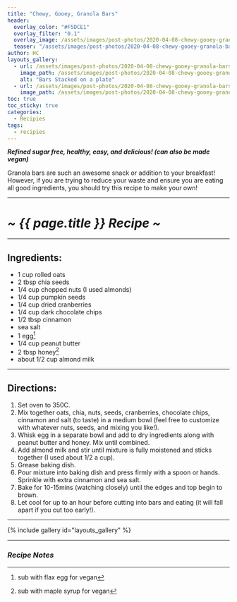 ```yaml
---
title: "Chewy, Gooey, Granola Bars"
header:
  overlay_color: "#F5DCE1"
  overlay_filter: "0.1"
  overlay_image: /assets/images/post-photos/2020-04-08-chewy-gooey-granola-bars/bars on plate.png
  teaser: "/assets/images/post-photos/2020-04-08-chewy-gooey-granola-bars/bars on plate.png"
author: HC
layouts_gallery:
  - url: /assets/images/post-photos/2020-04-08-chewy-gooey-granola-bars/stacked.png
    image_path: /assets/images/post-photos/2020-04-08-chewy-gooey-granola-bars/stacked small.png
    alt: "Bars Stacked on a plate"
  - url: /assets/images/post-photos/2020-04-08-chewy-gooey-granola-bars/in hand.png
    image_path: /assets/images/post-photos/2020-04-08-chewy-gooey-granola-bars/in hand small.png
toc: true
toc_sticky: true
categories:
  - Recipies
tags:
  - recipies
---
```


***Refined sugar free, healthy, easy, and delicious! (can also be made vegan)***

Granola bars are such an awesome snack or addition to your breakfast! However, if you are trying to reduce your waste and ensure you are eating all good ingredients, you should try this recipe to make your own! 

***

# ***~ {{ page.title }} Recipe ~***

***

## Ingredients:

* 1 cup rolled oats
* 2 tbsp chia seeds
* 1/4 cup chopped nuts (I used almonds)
* 1/4 cup pumpkin seeds 
* 1/4 cup dried cranberries
* 1/4 cup dark chocolate chips
* 1/2 tbsp cinnamon
* sea salt 
* 1 egg[^1]
* 1/4 cup peanut butter 
* 2 tbsp honey[^2]
* about 1/2 cup almond milk 

***

## Directions:

1. Set oven to 350C.
2. Mix together oats, chia, nuts, seeds, cranberries, chocolate chips, cinnamon and salt (to taste) in a medium bowl (feel free to customize with whatever nuts, seeds, and mixing you like!).
3. Whisk egg in a separate bowl and add to dry ingredients along with peanut butter and honey. Mix until combined. 
4. Add almond milk and stir until mixture is fully moistened and sticks together (I used about 1/2 a cup).
5. Grease baking dish.
6. Pour mixture into baking dish and press firmly with a spoon or hands. Sprinkle with extra cinnamon and sea salt. 
7. Bake for 10-15mins (watching closely) until the edges and top begin to brown.
8. Let cool for up to an hour before cutting into bars and eating (it will fall apart if you cut too early!).

***

{% include gallery id="layouts_gallery" %}

***

### ***Recipe Notes***

[^1]: sub with flax egg for vegan

[^2]: sub with maple syrup for vegan 


